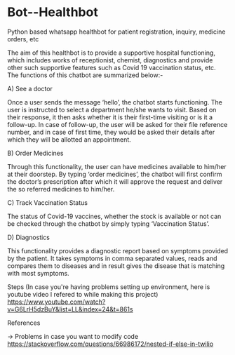 # Bot--Healthbot
Python based whatsapp healthbot for patient registration, inquiry, medicine orders, etc

The aim of this healthbot is to provide a supportive hospital functioning, which includes works of receptionist, chemist, diagnostics and provide other such supportive features such as Covid 19 vaccination status, etc. The functions of this chatbot are summarized below:-

A) See a doctor

Once a user sends the message ‘hello’, the chatbot starts functioning. The user is instructed to select a department he/she wants to visit. Based on their response, it then asks whether it is their first-time visiting or is it a follow-up. In case of follow-up, the user will be asked for their file reference number, and in case of first time, they would be asked their details after which they will be allotted an appointment.

B) Order Medicines

Through this functionality, the user can have medicines available to him/her at their doorstep. By typing ‘order medicines’, the chatbot will first confirm the doctor’s prescription after which it will approve the request and deliver the so referred medicines to him/her.

C) Track Vaccination Status

The status of Covid-19 vaccines, whether the stock is available or not can be checked through the chatbot by simply typing ‘Vaccination Status’.

D) Diagnostics

This functionality provides a diagnostic report based on symptoms provided by the patient. It takes symptoms in comma separated values, reads and compares them to diseases and in result gives the disease that is matching with most symptoms.

Steps
(In case you're having problems setting up environment, here is youtube video I refered to while making this project)
https://www.youtube.com/watch?v=G6LrH5dzBuY&list=LL&index=24&t=861s

References

-> Problems in case you want to modify code
  https://stackoverflow.com/questions/66986172/nested-if-else-in-twilio
